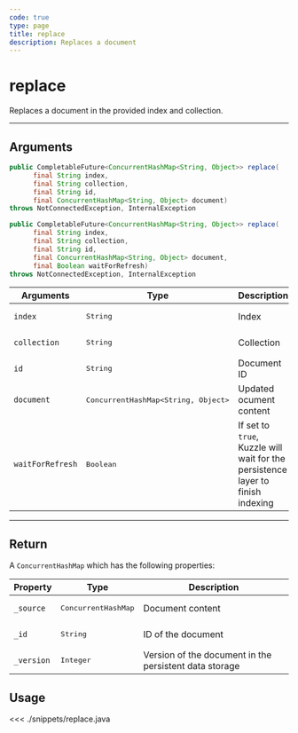 ```yaml
---
code: true
type: page
title: replace
description: Replaces a document
---
```


# replace

Replaces a document in the provided index and collection.

---

## Arguments

```java
public CompletableFuture<ConcurrentHashMap<String, Object>> replace(
      final String index,
      final String collection,
      final String id,
      final ConcurrentHashMap<String, Object> document)
throws NotConnectedException, InternalException

public CompletableFuture<ConcurrentHashMap<String, Object>> replace(
      final String index,
      final String collection,
      final String id,
      final ConcurrentHashMap<String, Object> document,
      final Boolean waitForRefresh)
throws NotConnectedException, InternalException
```

| Arguments          | Type                                         | Description                       |
| ------------------ | -------------------------------------------- | --------------------------------- |
| `index`            | <pre>String</pre>                            | Index                             |
| `collection`       | <pre>String</pre>                            | Collection                        |
| `id`               | <pre>String</pre>                            | Document ID                       |
| `document`         | <pre>ConcurrentHashMap<String, Object></pre> | Updated ocument content                  |
| `waitForRefresh`   | <pre>Boolean</pre>                           | If set to `true`, Kuzzle will wait for the persistence layer to finish indexing|

---

## Return

A `ConcurrentHashMap` which has the following properties:

| Property     | Type                         | Description                      |
|------------- |----------------------------- |--------------------------------- |
| `_source`    | <pre>ConcurrentHashMap</pre> | Document content                 |
| `_id`        | <pre>String</pre>            | ID of the document                       |
| `_version`   | <pre>Integer</pre>           | Version of the document in the persistent data storage |

## Usage

<<< ./snippets/replace.java
